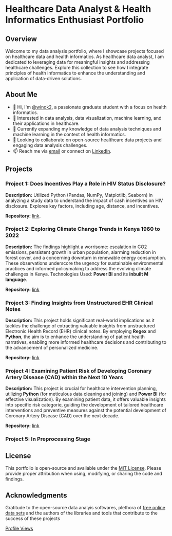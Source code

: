 # Healthcare Data Analyst & Health Informatics Enthusiast Portfolio

## Overview

Welcome to my data analysis portfolio, where I showcase projects focused on healthcare data and health informatics. As healthcare data analyst, I am dedicated to leveraging data for meaningful insights and addressing healthcare challenges. Explore this collection to see how I integrate principles of health informatics to enhance the understanding and application of data-driven solutions.

## About Me

- 👋 Hi, I'm [@winok2](https://github.com/winok2), a passionate graduate student with a focus on health informatics.
- 👀 Interested in data analysis, data visualization, machine learning, and their applications in healthcare.
- 🌱 Currently expanding my knowledge of data analysis techniques and machine learning in the context of health informatics.
- 💞️ Looking to collaborate on open-source healthcare data projects and engaging data analysis challenges.
- 📫 Reach me via [email](kowino34@yahoo.com) or connect on [LinkedIn](https://www.linkedin.com/in/kennedy-ojowi).

## Projects

### Project 1: Does Incentives Play a Role in HIV Status Disclosure?

**Description:** 
Utilized Python (Pandas, NumPy, Matplotlib, Seaborn) in analyzing a study data to understand the impact of cash incentives on HIV disclosure. Explores key factors, including age, distance, and incentives.

**Repository:** [link](https://github.com/winok2/HIV-status-disclosure-analysis-and-prediction).

### Project 2: Exploring Climate Change Trends in Kenya 1960 to 2022

**Description:** 
The findings highlight a worrisome: escalation in CO2 emissions, persistent growth in urban population, alarming reduction in forest cover, and a concerning downturn in renewable energy consumption.
These observations underscore the urgency for sustainable environmental practices and informed policymaking to address the evolving climate challenges in Kenya. Technologies Used: **Power BI** and its **inbuilt M language**.

**Repository:** [link](https://github.com/winok2/Factors-contributing-to-Climate-Change-in-Kenya)

### Project 3: Finding Insights from Unstructured EHR Clinical Notes

**Description:**
This project holds significant real-world implications as it tackles the challenge of extracting valuable insights from unstructured Electronic Health Record (EHR) clinical notes. By employing **Regex** and **Python**, the aim is to enhance the understanding of patient health narratives, enabling more informed healthcare decisions and contributing to the advancement of personalized medicine.

**Repository:** [link](https://github.com/winok2/Making-Sense-Out-of-Unstructured-Patient-Data)

### Project 4: Examining Patient Risk of Developing Coronary Artery Disease (CAD) within the Next 10 Years

**Description:**
This project is crucial for healthcare intervention planning, utilizing **Python** (for meticulous data cleaning and joining) and **Power BI** (for effective visualization). By examining patient data, it offers valuable insights into specific risk categorie, guiding the development of tailored healthcare interventions and preventive measures against the potential development of Coronary Artery Disease (CAD) over the next decade.

**Repository:** [link](https://github.com/winok2/Coronary-Artery-Disease-Risk-Stratification)

### Project 5: In Preprocessing Stage

## License

This portfolio is open-source and available under the [MIT License](LICENSE). Please provide proper attribution when using, modifying, or sharing the code and findings.

## Acknowledgments
Gratitude to the open-source data analyis softwares, plethora of [free online data sets](https://www.kaggle.com/datasets) and the authors of the libraries and tools that contribute to the success of these projects


[Profile Views](https://visitor-badge.glitch.me/badge?page_id=winok2.winok2&left_color=001F3F&right_color=0074E8&text_color=FFFFFF)


